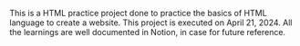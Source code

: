 This is a HTML practice project done to practice the basics of HTML language to create a website. This project is executed on April 21, 2024. All the learnings are well documented in Notion, in case for future reference.
